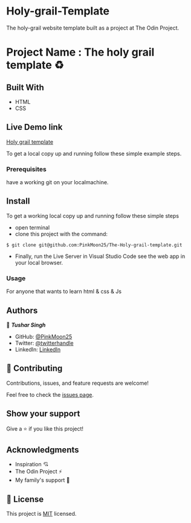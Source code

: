 # Holy-grail-Template

The holy-grail website template built as a project at The Odin Project.

# Project Name : The holy grail template ♻️

## Built With

- HTML 
- CSS

## Live Demo link

[Holy grail template](https://pinkmoon25.github.io/The-Holy-grail-template/)


To get a local copy up and running follow these simple example steps.

### Prerequisites
have a working git on your localmachine.

## Install
To get a working local copy up and running follow these simple steps
- open terminal
- clone this project with the command:

```
$ git clone git@github.com:PinkMoon25/The-Holy-grail-template.git
```
- Finally, run the Live Server in Visual Studio Code see the web app in your local browser.

### Usage
For anyone that wants to learn html & css & Js


## Authors

👤 ***Tushar Singh***

- GitHub: [@PinkMoon25](https://github.com/PinkMoon25/)
- Twitter: [@twitterhandle](https://twitter.com/TusharS90674484)
- LinkedIn: [LinkedIn](https://www.linkedin.com/in/tushar-singh-6b063a14b/)

## 🤝 Contributing

Contributions, issues, and feature requests are welcome!

Feel free to check the [issues page](https://github.com/PinkMoon25/The-Holy-grail-template/issues).

## Show your support

Give a ⭐️ if you like this project!

## Acknowledgments
- Inspiration 💘
- The Odin Project ⚡
- My family's support 🙌

## 📝 License

This project is [MIT](./MIT.md) licensed.
